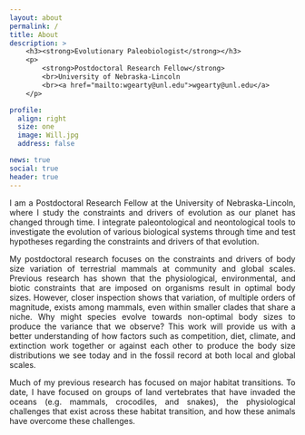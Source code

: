```yaml
---
layout: about
permalink: /
title: About
description: >
    <h3><strong>Evolutionary Paleobiologist</strong></h3>
    <p>
        <strong>Postdoctoral Research Fellow</strong>
        <br>University of Nebraska-Lincoln
        <br><a href="mailto:wgearty@unl.edu">wgearty@unl.edu</a>
    </p>

profile:
  align: right
  size: one
  image: Will.jpg
  address: false

news: true
social: true
header: true
---
```


<p align="justify">
I am a Postdoctoral Research Fellow at the University of Nebraska-Lincoln, where I study
the constraints and drivers of evolution as our planet has changed through time. I integrate
paleontological and neontological tools to investigate the evolution of various biological
systems through time and test hypotheses regarding the constraints and drivers of that evolution.
</p>

<p align="justify">
My postdoctoral research focuses on the constraints and drivers of body size variation of
terrestrial mammals at community and global scales. Previous research has shown that the
physiological, environmental, and biotic constraints that are imposed on organisms result
in optimal body sizes. However, closer inspection shows that variation, of multiple orders
of magnitude, exists among mammals, even within smaller clades that share a niche. Why might
species evolve towards non-optimal body sizes to produce the variance that we observe? This
work will provide us with a better understanding of how factors such as competition, diet,
climate, and extinction work together or against each other to produce the body size
distributions we see today and in the fossil record at both local and global scales.
</p>

<p align="justify">
Much of my previous research has focused on major habitat transitions. To date, I have focused on groups of
land vertebrates that have invaded the oceans (e.g. mammals, crocodiles, and snakes), the
physiological challenges that exist across these habitat transition, and how these animals have
overcome these challenges.
</p>
